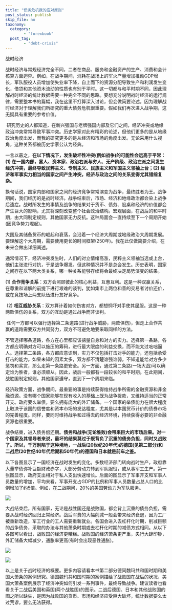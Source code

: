 ```yaml
---
title: "债务危机我的应对原则"
post_status: publish
skip_file: no
taxonomy:
  category:
        - "forexbook"
  post_tag:
        - "debt-crisis"
---
```


战时经济

战时经济与常规经济完全不同，二者在商品、服务和金融资产的生产、消费和会计核算方面迥异。例如，在战争期间，消耗在战场上的军火产量增加推动GDP增长，军队服役人员增加使失业率下降，自上而下的资源分配导致生产和利润发生变化，借贷和其他资木流动的性质也有别于平时。这一切都与和平时期不同，因此理解战时经济的统计数据需要一种完全不同的思路。要想充分说明战时经济的运行规律，需要整本书的篇幅，我在这里不打算深入讨论，但会做简要论述，因为理解战时经济对于理解我们所研究的重大债务危机很重要。假如我们再次进入战争期，这无疑具有重要的参考价值。

 研究历史的人都知道，在新兴强国与老牌强国内部及它们之间，经济冲突或地缘政治冲突常常导致军事冲突。历史学家对此有精彩的论述，但他们更多的是从地缘政治角度出发，而我的研究更多的是从经济和市场的角度出发。无论采用什么视角，这种关系都被历史学家公认为经典。

一言以蔽之，**在以下情况下，发生破坏性冲突(例如战争)的可能性会远高于平常：(1) 在一国内部，富人、资本家、政治右派与穷人、无产阶级、政治左派之间发生经济冲突，最终导致民粹主义、专制主义、民族主义和军国主义领袖上台；(2) 经济和军事实力相当的国家之间产生冲突，经济与政治之间的关系变得尤其错综复杂。**

换句话说，国家内部和国家之间的经济竞争常常演变为战争，最终胜者为王。战争期间，我们经历的是战时经济。战争结束后，市场、经济和地缘政治都会染上战争后遗症。战时所发生的事情及战争的结果对于货币、债务、股桌和经济的价值都会产生巨大的影响，尤其将深刻改变整个社会政治结构。宏观层面，在战后的和平时期，由大同制定规则，其他国家无力反抗。这种局面会一直持续至下一个周期开始(因竞争势力崛起)。

大国及其储备货币的崛起和衰落，会沿着一个经济大周期或地缘政治大周期发展。要理解这个大周期，需要使用更长的时间框架(250年)。我在此仅做简要介绍，在未来会做出详细阐述。

通常情况下，经济冲突发生时，人们的对立情绪高涨，民粹主义领袖当选或上台，他们主张进行对抗，于是战争爆发。但这种情况并不是总会发生。历史表明，国家之间存在以下两大类关系，哪一种关系能够存续将会最终决定局势演变的结果。

(1) **合作竞争关系**：双方会照顾彼此的核心利益，互惠互利。这是一种双赢关系，在尊重和谅解的前提下进行艰难的谈判，犹如集市上两位和善的交易者讨价还价，或在竞技场上两支队伍进行友好竞争。

 (2) **相互威胁关系**：双方算计着如何伤害对方，都想恫吓对手使其屈服。这是一种两败俱伤的关系，双方的互动是通过战争而非谈判。

 任何一方都可以强行选择第二条道路(进行战争威胁，两败俱伤)，但走上合作共赢的道路需要双方共同努力，双方不可避免地要采取同样的方法。

不管选择哪条道路，各方在心里都应该掂量自身和对方的实力。选择第一条路，各方都应明确对方可以施压的筹码，进行最大限度的利益交换，而不能太过咄咄逼人。选择第二条路，各方都应意识到，实力不仅包括打击对手的能力，还包括承受打击的能力。如果未知的因素太多，双方都不清楚谁强谁弱，不知道能给对方多少惩罚和奖赏，那么走第一条路更安全。另一方面，通过第二条路(一场大战)可以确定谁为胜者，谁必须顺从。因此，战后一般都有一段较长的和平时期。在此期间，战胜国制定规则，其他国家遵守，直到下一个周期来临。

经济政策方面，战争期间，最重要的事是持续获得维持战争所需的金融资源和非金融资源。没有哪个国家能够在现有收入的基础上既为战争拨款，又维持适当的正常开支。政府要么举债，要么拥有庞大的外汇储备。一个国家的举债能力在很大程度上取决于该国的信誉度和资本市场的发达程度，尤其是以本国货币计价的债券市场的完善程度。同样，要同时维持战争和过得去的经济环境，持续获得必要的非金融资源也很重要。

战争结束，进入债务偿还期。**债务和战争(无论胜败)会带来巨大的市场后果。对一个国家及其领导者来说，最坏的结果莫过于既背负了沉重的债务负担，同时又战败了。所以，千万别陷于这种境地，一战后(20世纪20年代)的德国(见第二部分)和二战后(20世纪40年代后期和50年代)的德国和日本就是前车之鉴。**

以下各图显示了一国经济在战时发生的变化。多数经济部门转向战时生产，政府靠大量举债弥补巨额财政赤字，大部分劳动力转到军队服役，或从事军工生产。第一张图显示，政府支出相对于私人支出快速增长。后面的图显示了军事开支和军事人员数量的增加，平均来看，军事开支占GDP的比例和军事人员数量占总人口的比例增加了约5倍。例如，在二战期间，20%的美国劳动力为军队服务。

![](https://img.dgrhw.net/upload/images/forexbook/2020/07/07/001926403.png)

大战结束后，所有国家，无论是战胜国还是战败国，都会背上沉重的债务负担，需要从战时经济回归正常经济。战后军费的大幅削减一般会带来经济衰退，因为工厂被重新改造，军工行业的工人需要重新就业。各国会进入去杠杆化时期，削减巨额的战争债务，采取的办法与其他萧条时期或去杠杆化时期的减债方式相同。从以下各图可以看出，战败国的经济更糟糕。战败国的经济萧条更严重，央行大肆印钞，外汇储备大幅减少，通胀率更高(有时会出现恶性通胀)。

![](https://img.dgrhw.net/upload/images/forexbook/2020/07/07/002007715.png)

![](https://img.dgrhw.net/upload/images/forexbook/2020/07/07/002109809.png)

以上是关于战时经济的概要。更多内容请看本书第二部分德同魏玛共和国时期和美国大萧条的案例研究。德国魏玛共和国时期的案例描绘了战败国在战后的状况，美国大萧条案例展示了经济冲突如何引发一系列事件，最终导致战争。建议读者也看看关于二战后美国和英国(两个战胜国)的图示。二战后德国、日本和其他战败国的图之所以缺失，是因为战败国的货币、市场和经济应受巨大破坏，统计数据要么太过荒谬，要么无法获得。

